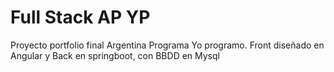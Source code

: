 # Full Stack AP YP
 Proyecto portfolio final Argentina Programa Yo programo. Front diseñado en Angular y Back en springboot, con BBDD en Mysql
